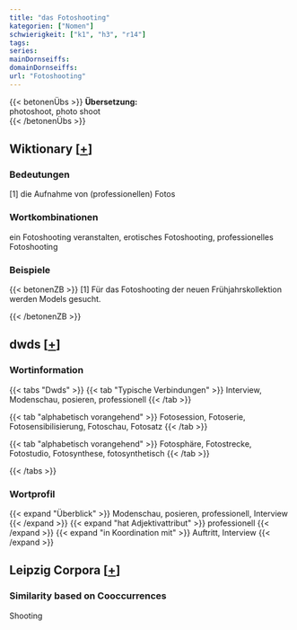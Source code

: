 ```yaml
---
title: "das Fotoshooting"
kategorien: ["Nomen"]
schwierigkeit: ["k1", "h3", "r14"]
tags:
series:
mainDornseiffs:
domainDornseiffs:
url: "Fotoshooting"
---
```


{{< betonenÜbs >}}
**Übersetzung:**  
photoshoot, photo shoot  
{{< /betonenÜbs >}}

## Wiktionary [[+](https://de.wiktionary.org/wiki/Fotoshooting)]

### Bedeutungen
[1] die Aufnahme von (professionellen) Fotos  

### Wortkombinationen
ein Fotoshooting veranstalten, erotisches Fotoshooting, professionelles Fotoshooting  

### Beispiele
{{< betonenZB >}}
[1] Für das Fotoshooting der neuen Frühjahrskollektion werden Models gesucht.  

{{< /betonenZB >}}


## dwds [[+](https://www.dwds.de/wb/Fotoshooting)]

### Wortinformation
{{< tabs "Dwds" >}}
{{< tab "Typische Verbindungen" >}}
Interview, Modenschau, posieren, professionell
{{< /tab >}}

{{< tab "alphabetisch vorangehend" >}}
Fotosession, Fotoserie, Fotosensibilisierung, Fotoschau, Fotosatz
{{< /tab >}}

{{< tab "alphabetisch vorangehend" >}}
Fotosphäre, Fotostrecke, Fotostudio, Fotosynthese, fotosynthetisch
{{< /tab >}}

{{< /tabs >}}

### Wortprofil
{{< expand "Überblick" >}} Modenschau, posieren, professionell, Interview {{< /expand >}}
{{< expand "hat Adjektivattribut" >}} professionell {{< /expand >}}
{{< expand "in Koordination mit" >}} Auftritt, Interview {{< /expand >}}

## Leipzig Corpora [[+](https://corpora.uni-leipzig.de/en/res?word=Fotoshooting&corpusId=deu_newscrawl-public_2018)]


### Similarity based on Cooccurrences
Shooting

